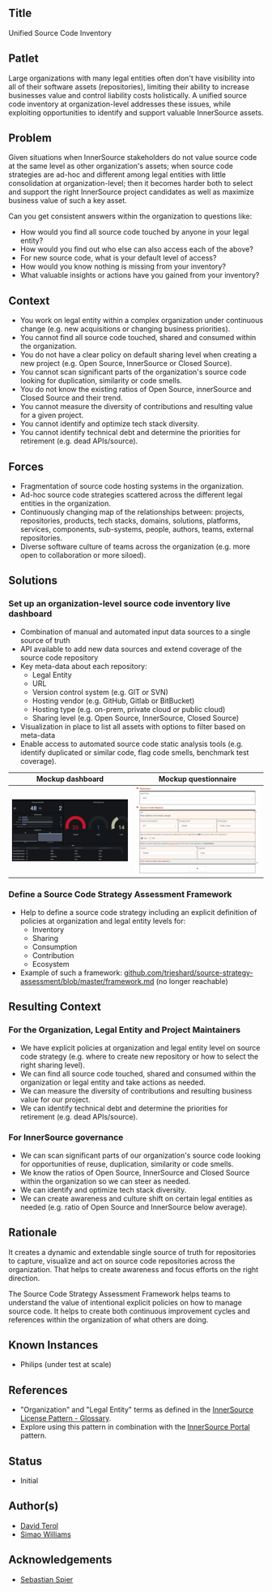## Title

Unified Source Code Inventory

## Patlet

Large organizations with many legal entities often don't have visibility into all of their software assets (repositories), limiting their ability to increase businesses value and control liability costs holistically.
A unified source code inventory at organization-level addresses these issues, while exploiting opportunities to identify and support valuable InnerSource assets.

## Problem

Given situations when InnerSource stakeholders do not value source code at the same level as other organization's assets; when source code strategies are ad-hoc and different among legal entities with little consolidation at organization-level; then it becomes harder both to select and support the right InnerSource project candidates as well as maximize business value of such a key asset.

Can you get consistent answers within the organization to questions like:

* How would you find all source code touched by anyone in your legal entity?
* How would you find out who else can also access each of the above?
* For new source code, what is your default level of access?
* How would you know nothing is missing from your inventory?
* What valuable insights or actions have you gained from your inventory?

## Context

* You work on legal entity within a complex organization under continuous change (e.g. new acquisitions or changing business priorities).
* You cannot find all source code touched, shared and consumed within the organization.
* You do not have a clear policy on default sharing level when creating a new project (e.g. Open Source, InnerSource or Closed Source).
* You cannot scan significant parts of the organization's source code looking for duplication, similarity or code smells.
* You do not know the existing ratios of Open Source, innerSource and Closed Source and their trend.
* You cannot measure the diversity of contributions and resulting value for a given project.
* You cannot identify and optimize tech stack diversity.
* You cannot identify technical debt and determine the priorities for retirement (e.g. dead APIs/source).

## Forces

* Fragmentation of source code hosting systems in the organization.
* Ad-hoc source code strategies scattered across the different legal entities in the organization.
* Continuously changing map of the relationships between: projects, repositories, products, tech stacks, domains, solutions, platforms, services, components, sub-systems, people, authors, teams, external repositories.
* Diverse software culture of teams across the organization (e.g. more open to collaboration or more siloed).

## Solutions

### Set up an organization-level source code inventory live dashboard

* Combination of manual and automated input data sources to a single source of truth
* API available to add new data sources and extend coverage of the source code repository
* Key meta-data about each repository:
  * Legal Entity
  * URL
  * Version control system (e.g. GIT or SVN)
  * Hosting vendor (e.g. GitHub, Gitlab or BitBucket)
  * Hosting type (e.g. on-prem, private cloud or public cloud)
  * Sharing level (e.g. Open Source, InnerSource, Closed Source)
* Visualization in place to list all assets with options to filter based on meta-data
* Enable access to automated source code static analysis tools (e.g. identify duplicated or similar code, flag code smells, benchmark test coverage).

Mockup dashboard             |  Mockup questionnaire
:-------------------------:|:-------------------------:
![Mockup dashboard](../../assets/img/source-code-inventory/source-code-inventory-mockup-dashboard.png)  |  ![Mockup questionnaire](../../assets/img/source-code-inventory/source-code-inventory-mockup-questionnaire.png)

### Define a Source Code Strategy Assessment Framework

* Help to define a source code strategy including an explicit definition of policies at organization and legal entity levels for:
  * Inventory
  * Sharing
  * Consumption
  * Contribution
  * Ecosystem
* Example of such a framework: [github.com/trieshard/source-strategy-assessment/blob/master/framework.md](https://github.com/trieshard/source-strategy-assessment/blob/master/framework.md) (no longer reachable)

## Resulting Context

### For the Organization, Legal Entity and Project Maintainers

* We have explicit policies at organization and legal entity level on source code strategy (e.g. where to create new repository or how to select the right sharing level).
* We can find all source code touched, shared and consumed within the organization or legal entity and take actions as needed.
* We can measure the diversity of contributions and resulting business value for our project.
* We can identify technical debt and determine the priorities for retirement (e.g. dead APIs/source).

### For InnerSource governance

* We can scan significant parts of our organization's source code looking for opportunities of reuse, duplication, similarity or code smells.
* We know the ratios of Open Source, InnerSource and Closed Source within the organization so we can steer as needed.
* We can identify and optimize tech stack diversity.
* We can create awareness and culture shift on certain legal entities as needed (e.g. ratio of Open Source and InnerSource below average).

## Rationale

It creates a dynamic and extendable single source of truth for repositories to capture, visualize and act on source code repositories across the organization. That helps to create awareness and focus efforts on the right direction.

The Source Code Strategy Assessment Framework helps teams to understand the value of intentional explicit policies on how to manage source code. It helps to create both continuous improvement cycles and references within the organization of what others are doing.

## Known Instances

* Philips (under test at scale)

## References

* "Organization" and "Legal Entity" terms as defined in the [InnerSource License Pattern - Glossary](../2-structured/innersource-license.md#glossary).
* Explore using this pattern in combination with the [InnerSource Portal](../2-structured/innersource-portal.md) pattern.

## Status

* Initial

## Author(s)

* [David Terol](https://github.com/dterol23)
* [Simao Williams](mailto:me@simaos.net)

## Acknowledgements

* [Sebastian Spier](https://github.com/spier)
